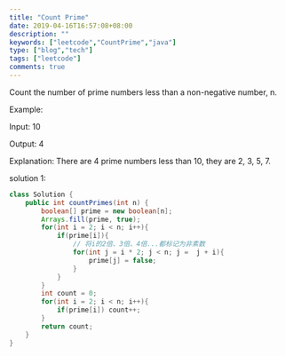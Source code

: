 ```yaml
---
title: "Count Prime"
date: 2019-04-16T16:57:08+08:00
description: ""
keywords: ["leetcode","CountPrime","java"]
type: ["blog","tech"]
tags: ["leetcode"]
comments: true
---
```



Count the number of prime numbers less than a non-negative number, n.

Example:

Input: 10

Output: 4

Explanation: There are 4 prime numbers less than 10, they are 2, 3, 5, 7.

solution 1:
```java
class Solution {
    public int countPrimes(int n) {
        boolean[] prime = new boolean[n];
        Arrays.fill(prime, true);
        for(int i = 2; i < n; i++){
            if(prime[i]){
                // 将i的2倍、3倍、4倍...都标记为非素数
                for(int j = i * 2; j < n; j =  j + i){
                    prime[j] = false;
                }
            }
        }
        int count = 0;
        for(int i = 2; i < n; i++){
            if(prime[i]) count++;
        }
        return count;
    }
}
```